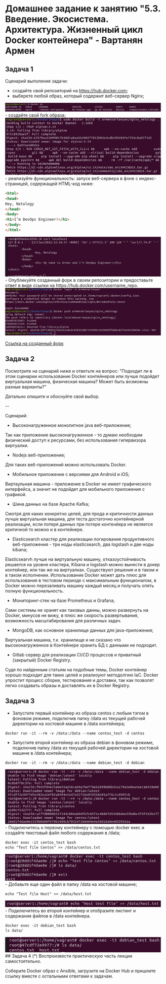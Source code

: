 # Домашнее задание к занятию "5.3. Введение. Экосистема. Архитектура. Жизненный цикл Docker контейнера" - Вартанян Армен

## Задача 1
Сценарий выполения задачи:

- создайте свой репозиторий на https://hub.docker.com;
- выберете любой образ, который содержит веб-сервер Nginx;

<img  src="https://raw.githubusercontent.com/ArmenVartanyan/devops-netology/main/53dockerpsnginx.jpg">
- создайте свой fork образа;

<img  src="https://raw.githubusercontent.com/ArmenVartanyan/devops-netology/main/53dockerbuild.jpg">
- реализуйте функциональность: запуск веб-сервера в фоне с индекс-страницей, содержащей HTML-код ниже:


```html
<html>
<head>
Hey, Netology
</head>
<body>
<h1>I’m DevOps Engineer!</h1>
</body>
</html>
```
<img  src="https://raw.githubusercontent.com/ArmenVartanyan/devops-netology/main/53curl%20localhost.png">
- Опубликуйте созданный форк в своем репозитории и предоставьте ответ в виде ссылки на https://hub.docker.com/username_repo.

<img  src="https://raw.githubusercontent.com/ArmenVartanyan/devops-netology/main/53dockerloginpush.jpg">

[Ссылка на созданный форк](https://hub.docker.com/r/armenvartanyan/nginx_netology)

## Задача 2
Посмотрите на сценарий ниже и ответьте на вопрос: "Подходит ли в этом сценарии использование Docker контейнеров или лучше подойдет виртуальная машина, физическая машина? Может быть возможны разные варианты?"

Детально опишите и обоснуйте свой выбор.

--

Сценарий:

- Высоконагруженное монолитное java веб-приложение;

Так как приложение высоконагруженное -  то думаю необходим физический доступ к ресурсами, без использования гипервизора виртуалки.
- Nodejs веб-приложение;

Для таких веб-приложений можно использовать Docker.
- Мобильное приложение c версиями для Android и iOS;

Виртаульная машина -  приложение в Docker не имеет графического интерфейса, а значит не подойдет для мобильного приложения с графикой.
- Шина данных на базе Apache Kafka;

Смотря для каких конкретно целей, для прода и критичности данных лучше виртуальная машина, для теста достаточно контейнерной реализации, если потеря данных при потере контенйера не является критичной то можно и в контейнере.
- Elasticsearch кластер для реализации логирования продуктивного веб-приложения - три ноды elasticsearch, два logstash и две ноды kibana;

Elasticsearvh лучше на виртуальную машину, отказоустойчивость решается на уровне кластера, 
Kibana и logstash можно вынести в докер контейнер, или так же на виртуалках. Cуществуют решения и в таком и в таком исполнении. Использование Docker может дать плюс для использования в тестовом периоде с максимальным функционалом, в Docker можно перезаливать машину каждый месяц и получать опять полную функциональность.
- Мониторинг-стек на базе Prometheus и Grafana;

Сами системы не хранят как таковых данны, можно развернуть на Docker, минусов не вижу, в плюс же скорость развертывания, возможность масштабирования для различных задач.
- MongoDB, как основное хранилище данных для java-приложения;

Виртуальная машина, т.к. хранилище и  не сказано что высоконагруженное в Контейнере хранить БД с данными не подходит.
- Gitlab сервер для реализации CI/CD процессов и приватный (закрытый) Docker Registry.

Судя по найденным статьям на подобные темы, Docker контейнер хорошо подходит для таких целей и реализуют методолгию IaC. Docker упростит процесс сборки, тестирования и доставки, так как позволят легко создавать образы и доставлять их в Docker Registry.
## Задача 3
- Запустите первый контейнер из образа centos c любым тэгом в фоновом режиме, подключив папку /data из текущей рабочей директории на хостовой машине в /data контейнера;


```
docker run -it --rm -v /data:/data --name centos_test -d centos
```
- Запустите второй контейнер из образа debian в фоновом режиме, подключив папку /data из текущей рабочей директории на хостовой машине в /data контейнера;

```
docker run -it --rm -v /data:/data --name debian_test -d debian
```
<img  src="https://raw.githubusercontent.com/ArmenVartanyan/devops-netology/main/53dockerrundata.jpg">
- Подключитесь к первому контейнеру с помощью docker exec и создайте текстовый файл любого содержания в /data;


```
docker exec -it centos_test bash
echo "Test file Centos" >> /data/centos.txt
```
<img  src="https://raw.githubusercontent.com/ArmenVartanyan/devops-netology/main/53txtcentos.jpg">
- Добавьте еще один файл в папку /data на хостовой машине;


```
echo "Test file Host" >> /data/host.txt
```
<img  src="https://raw.githubusercontent.com/ArmenVartanyan/devops-netology/main/53txthost.jpg">
- Подключитесь во второй контейнер и отобразите листинг и содержание файлов в /data контейнера.


```
docker exec -it debian_test bash
ls data/
```
<img  src="https://raw.githubusercontent.com/ArmenVartanyan/devops-netology/main/53txtdebian.jpg">
## Задача 4 (*)
Воспроизвести практическую часть лекции самостоятельно.

Соберите Docker образ с Ansible, загрузите на Docker Hub и пришлите ссылку вместе с остальными ответами к задачам.
